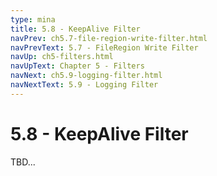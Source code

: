 ```yaml
---
type: mina
title: 5.8 - KeepAlive Filter
navPrev: ch5.7-file-region-write-filter.html
navPrevText: 5.7 - FileRegion Write Filter
navUp: ch5-filters.html
navUpText: Chapter 5 - Filters
navNext: ch5.9-logging-filter.html
navNextText: 5.9 - Logging Filter
---
```


# 5.8 - KeepAlive Filter

TBD...
